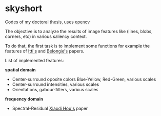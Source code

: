 # skyshort
Codes of my doctoral thesis, uses opencv

The objective is to analyze the results of image features like (lines, blobs, corners, etc) in various saliency context.

To do that, the first task is to implement some functions for example the features of [Itti's](http://ilab.usc.edu/publications/doc/Itti_etal98pami.pdf) and [Belongie's](http://www.rod.goodman.name/pdf/RG.Paper.CP66.pdf) papers.

List of implemented features:

**spatial domain**
- Center-surround oposite colors Blue-Yellow, Red-Green, various scales
- Center-surround intensities, various scales
- Orientations, gabour-filters, various scales

**frequency domain**
- Spectral-Residual [Xiaodi Hou's](http://www.klab.caltech.edu/~xhou/papers/cvpr07.pdf) paper
